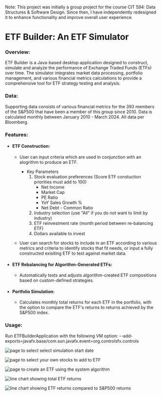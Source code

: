 Note: This project was initially a group project for the course CIT 594: Data Structures & Software Design. Since then, I have independently redesigned it to enhance functionality and improve overall user experience.

# **ETF Builder: An ETF Simulator**

### **Overview:**
ETF Builder is a Java-based desktop application designed to construct, simulate and analyze the performance of Exchange Traded Funds (ETFs) over time. The simulator integrates market data processing, portfolio management, and various financial metrics calculations to provide a comprehensive tool for ETF strategy testing and analysis. 

### **Data:**
Supporting data consists of various financial metrics for the 393 members of the S&P500 that have been a member of this group since 2010. Data is calculated monthly between January 2010 - March 2024. All data per Bloomberg. 

### **Features:**
- #### ETF Construction:
  - User can input criteria which are used in conjunction with an alogrithm to produce an ETF.
     - Key Parameters
       1. Stock evaluation preferences (Score ETF constuction priorities must add to 100)
          - Net Income
          * Market Cap
          * PE Ratio
          * YoY Sales Growth %
          * Net Debt - Common Ratio
        2. Industry selection (use "All" if you do not want to limit by industry)
        3. ETF reinvestment rate (month period between re-balancing ETF)
        4. Dollars available to invest
        
  - User can search for stocks to include in an ETF according to various metrics and criteria to identify stocks that fit needs, or input a fully constructed exisiting ETF to test against market data.

- #### ETF Rebalancing for Algorithm-Generated ETFs:
  -  Automatically tests and adjusts algorithm-created ETF compositions based on custom-defined strategies.

- #### Portfolio Simulation:
  - Calculates monthly total returns for each ETF in the portfolio, with the option to compare the ETF's returns to returns achieved by the S&P500 index.

### **Usage:**
Run ETFBuilderApplication with the following VM option: --add-exports=javafx.base/com.sun.javafx.event=org.controlsfx.controls



![page to select select simulation start date](https://github.com/user-attachments/assets/c986f3a3-a100-4a94-bd17-dedbbb26fd0c)

![page to select your own stocks to add to ETF](https://github.com/user-attachments/assets/33d4dbd2-c292-4cbd-95d9-4b26c2944f32)

![page to create an ETF using the system algorithm](https://github.com/user-attachments/assets/d9d19402-4573-4e93-9556-5fec2cf771bb)

![line chart showing total ETF returns](https://github.com/user-attachments/assets/f652a860-b943-4a83-a55b-8ed847f3397b)

![line chart showing ETF returns compared to S&P500 returns](https://github.com/user-attachments/assets/f1a9640e-9662-4b5a-9f72-0c9d04729743)
